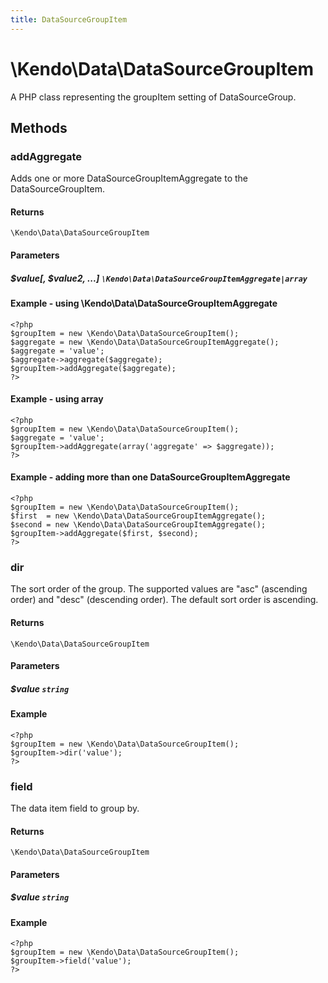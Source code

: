```yaml
---
title: DataSourceGroupItem
---
```


# \Kendo\Data\DataSourceGroupItem

A PHP class representing the groupItem setting of DataSourceGroup.


## Methods

### addAggregate

Adds one or more DataSourceGroupItemAggregate to the DataSourceGroupItem.

#### Returns
`\Kendo\Data\DataSourceGroupItem`

#### Parameters

##### $value[, $value2, ...] `\Kendo\Data\DataSourceGroupItemAggregate|array`

#### Example - using \Kendo\Data\DataSourceGroupItemAggregate

    <?php
    $groupItem = new \Kendo\Data\DataSourceGroupItem();
    $aggregate = new \Kendo\Data\DataSourceGroupItemAggregate();
    $aggregate = 'value';
    $aggregate->aggregate($aggregate);
    $groupItem->addAggregate($aggregate);
    ?>

#### Example - using array

    <?php
    $groupItem = new \Kendo\Data\DataSourceGroupItem();
    $aggregate = 'value';
    $groupItem->addAggregate(array('aggregate' => $aggregate));
    ?>

#### Example - adding more than one DataSourceGroupItemAggregate

    <?php
    $groupItem = new \Kendo\Data\DataSourceGroupItem();
    $first  = new \Kendo\Data\DataSourceGroupItemAggregate();
    $second = new \Kendo\Data\DataSourceGroupItemAggregate();
    $groupItem->addAggregate($first, $second);
    ?>

### dir
The sort order of the group. The supported values are "asc" (ascending order) and "desc" (descending order). The default sort order is ascending.

#### Returns
`\Kendo\Data\DataSourceGroupItem`

#### Parameters

##### $value `string`



#### Example 
    <?php
    $groupItem = new \Kendo\Data\DataSourceGroupItem();
    $groupItem->dir('value');
    ?>

### field
The data item field to group by.

#### Returns
`\Kendo\Data\DataSourceGroupItem`

#### Parameters

##### $value `string`



#### Example 
    <?php
    $groupItem = new \Kendo\Data\DataSourceGroupItem();
    $groupItem->field('value');
    ?>

